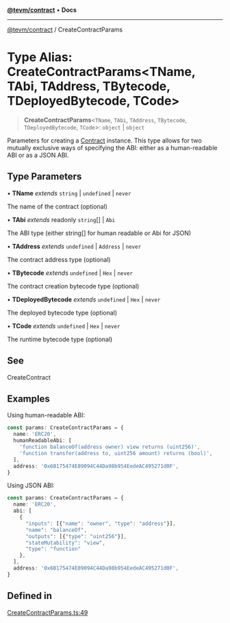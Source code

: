 [**@tevm/contract**](../README.md) • **Docs**

***

[@tevm/contract](../globals.md) / CreateContractParams

# Type Alias: CreateContractParams\<TName, TAbi, TAddress, TBytecode, TDeployedBytecode, TCode\>

> **CreateContractParams**\<`TName`, `TAbi`, `TAddress`, `TBytecode`, `TDeployedBytecode`, `TCode`\>: `object` \| `object`

Parameters for creating a [Contract](Contract.md) instance.
This type allows for two mutually exclusive ways of specifying the ABI:
either as a human-readable ABI or as a JSON ABI.

## Type Parameters

• **TName** *extends* `string` \| `undefined` \| `never`

The name of the contract (optional)

• **TAbi** *extends* readonly `string`[] \| `Abi`

The ABI type (either string[] for human readable or Abi for JSON)

• **TAddress** *extends* `undefined` \| `Address` \| `never`

The contract address type (optional)

• **TBytecode** *extends* `undefined` \| `Hex` \| `never`

The contract creation bytecode type (optional)

• **TDeployedBytecode** *extends* `undefined` \| `Hex` \| `never`

The deployed bytecode type (optional)

• **TCode** *extends* `undefined` \| `Hex` \| `never`

The runtime bytecode type (optional)

## See

CreateContract

## Examples

Using human-readable ABI:
```typescript
const params: CreateContractParams = {
  name: 'ERC20',
  humanReadableAbi: [
    'function balanceOf(address owner) view returns (uint256)',
    'function transfer(address to, uint256 amount) returns (bool)',
  ],
  address: '0x6B175474E89094C44Da98b954EedeAC495271d0F',
}
```

Using JSON ABI:
```typescript
const params: CreateContractParams = {
  name: 'ERC20',
  abi: [
    {
      "inputs": [{"name": "owner", "type": "address"}],
      "name": "balanceOf",
      "outputs": [{"type": "uint256"}],
      "stateMutability": "view",
      "type": "function"
    },
  ],
  address: '0x6B175474E89094C44Da98b954EedeAC495271d0F',
}
```

## Defined in

[CreateContractParams.ts:49](https://github.com/evmts/tevm-monorepo/blob/main/packages/contract/src/CreateContractParams.ts#L49)
